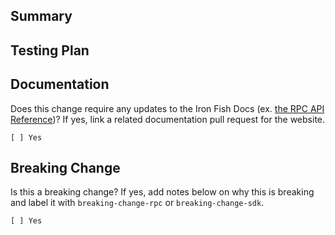 ## Summary

## Testing Plan

## Documentation

Does this change require any updates to the Iron Fish Docs (ex. [the RPC API
Reference](https://ironfish.network/docs/onboarding/rpc/chain))? If yes, link a
related documentation pull request for the website.

```
[ ] Yes
```

## Breaking Change

Is this a breaking change? If yes, add notes below on why this is breaking and label it with `breaking-change-rpc` or `breaking-change-sdk`.

```
[ ] Yes
```
